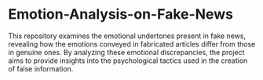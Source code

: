 # Emotion-Analysis-on-Fake-News

This repository examines the emotional undertones present in fake news, revealing how the emotions conveyed in fabricated articles differ from those in genuine ones. By analyzing these emotional discrepancies, the project aims to provide insights into the psychological tactics used in the creation of false information.
